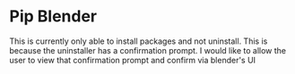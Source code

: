 Pip Blender
=========

This is currently only able to install packages and not uninstall.  This is because the uninstaller has a confirmation prompt.  I would like to allow the user to view that confirmation prompt and confirm via blender's UI


